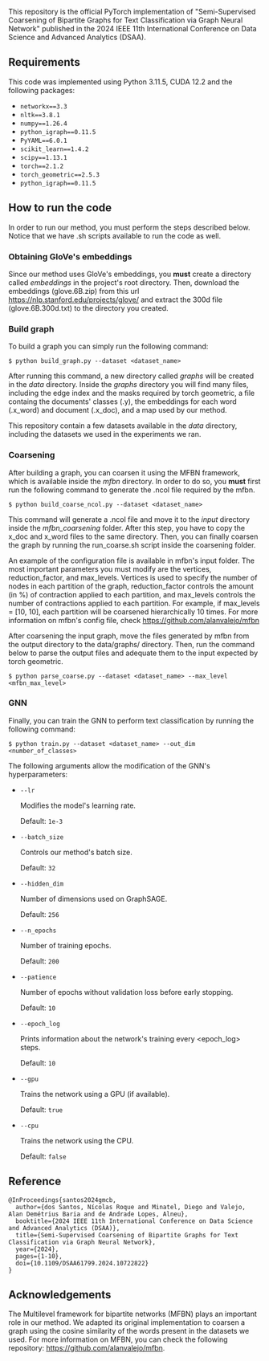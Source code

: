 This repository is the official PyTorch implementation of "Semi-Supervised Coarsening of Bipartite Graphs for Text Classification via Graph Neural Network" published in the 2024 IEEE 11th International Conference on Data Science and Advanced Analytics (DSAA).

## Requirements

This code was implemented using Python 3.11.5, CUDA 12.2 and the following packages:

- `networkx==3.3`
- `nltk==3.8.1`
- `numpy==1.26.4`
- `python_igraph==0.11.5`
- `PyYAML==6.0.1`
- `scikit_learn==1.4.2`
- `scipy==1.13.1`
- `torch==2.1.2`
- `torch_geometric==2.5.3`
- `python_igraph==0.11.5`

## How to run the code

In order to run our method, you must perform the steps described below. Notice that we have .sh scripts available to run the code as well.

### Obtaining GloVe's embeddings

Since our method uses GloVe's embeddings, you **must** create a directory called *embeddings* in the project's root directory. Then, download the embeddings (glove.6B.zip) from this url https://nlp.stanford.edu/projects/glove/ and extract the 300d file (glove.6B.300d.txt) to the directory you created.

### Build graph

To build a graph you can simply run the following command:

    $ python build_graph.py --dataset <dataset_name>

After running this command, a new directory called *graphs* will be created in the *data* directory. Inside the *graphs* directory you will find many files, including the edge index and the masks required by torch geometric, a file containg the documents' classes (.y), the embeddings for each word (.x_word) and document (.x_doc), and a map used by our method.

This repository contain a few datasets available in the *data* directory, including the datasets we used in the experiments we ran.

### Coarsening

After building a graph, you can coarsen it using the MFBN framework, which is available inside the *mfbn* directory. In order to do so, you **must** first run the following command to generate the .ncol file required by the mfbn.

    $ python build_coarse_ncol.py --dataset <dataset_name>

This command will generate a .ncol file and move it to the *input* directory inside the *mfbn_coarsening* folder. After this step, you have to copy the x_doc and x_word files to the same directory. Then, you can finally coarsen the graph by running the run_coarse.sh script inside the coarsening folder.

An example of the configuration file is available in mfbn's input folder. The most important parameters you must modify are the vertices, reduction_factor, and max_levels. Vertices is used to specify the number of nodes in each partition of the graph, reduction_factor controls the amount (in %) of contraction applied to each partition, and max_levels controls the number of contractions applied to each partition. For example, if max_levels = [10, 10], each partition will be coarsened hierarchically 10 times. For more information on mfbn's config file, check https://github.com/alanvalejo/mfbn

After coarsening the input graph, move the files generated by mfbn from the output directory to the data/graphs/ directory. Then, run the command below to parse the output files and adequate them to the input expected by torch geometric.

    $ python parse_coarse.py --dataset <dataset_name> --max_level <mfbn_max_level>

### GNN

Finally, you can train the GNN to perform text classification by running the following command:

    $ python train.py --dataset <dataset_name> --out_dim <number_of_classes>

The following arguments allow the modification of the GNN's hyperparameters:

- `--lr`

    Modifies the model's learning rate.
  
    Default: `1e-3`

- `--batch_size`

    Controls our method's batch size.
  
    Default: `32`

- `--hidden_dim`

    Number of dimensions used on GraphSAGE. 

    Default: `256`

- `--n_epochs`

    Number of training epochs.

    Default: `200`

- `--patience`

    Number of epochs without validation loss before early stopping.

    Default: `10`

- `--epoch_log`

    Prints information about the network's training every <epoch_log> steps.

    Default: `10`

- `--gpu`

    Trains the network using a GPU (if available).

    Default: `true`

- `--cpu`

    Trains the network using the CPU.

    Default: `false`

## Reference

```
@InProceedings{santos2024gmcb,
  author={dos Santos, Nícolas Roque and Minatel, Diego and Valejo, Alan Demétrius Baria and de Andrade Lopes, Alneu},
  booktitle={2024 IEEE 11th International Conference on Data Science and Advanced Analytics (DSAA)}, 
  title={Semi-Supervised Coarsening of Bipartite Graphs for Text Classification via Graph Neural Network}, 
  year={2024},
  pages={1-10},
  doi={10.1109/DSAA61799.2024.10722822}
}

```

## Acknowledgements

The Multilevel framework for bipartite networks (MFBN) plays an important role in our method. We adapted its original implementation to coarsen a graph using the cosine similarity of the words present in the datasets we used. For more information on MFBN, you can check the following repository: https://github.com/alanvalejo/mfbn.
